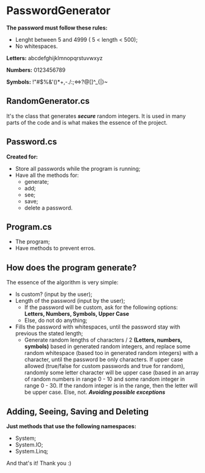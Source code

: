 # PasswordGenerator

**The password must follow these rules:**

- Lenght between 5 and 4999 ( 5 < length < 500);
- No whitespaces.

**Letters:** abcdefghijklmnopqrstuvwxyz

**Numbers:** 0123456789

**Symbols:** !"#$%&'()*+,-./:;<=>?@[\]^_{|}~

## RandomGenerator.cs

It's the class that generates **_secure_** random integers. It is used in many parts of the code and is what makes the essence of the project.

## Password.cs

**Created for:**
- Store all passwords while the program is running;
- Have all the methods for:
  - generate;
  - add;
  - see;
  - save;
  - delete a password.

## Program.cs

- The program;
- Have methods to prevent erros.

## How does the program generate?

The essence of the algorithm is very simple:

- Is custom? (input by the user);
- Length of the password (input by the user);
  - If the password will be custom, ask for the following options: **Letters, Numbers, Symbols, Upper Case**
  - Else, do not do anything;
- Fills the password with whitespaces, until the password stay with previous the stated length;
  - Generate random lengths of characters / 2 **(Letters, numbers, symbols)** based in generated random integers, and replace some random whitespace (based too in generated         random integers) with a character, until the password be only characters. If upper case allowed (true/false for custom passwords and true for random), randomly some letter       character will be upper case (based in an array of random numbers in range 0 - 10 and some random integer in range 0 - 30. If the random integer is in the range, then the       letter will be upper case. Else, not.
**_Avoiding possible exceptions_**

## Adding, Seeing, Saving and Deleting

**Just methods that use the following namespaces:**
- System;
- System.IO;
- System.Linq;

And that's it! Thank you :)
